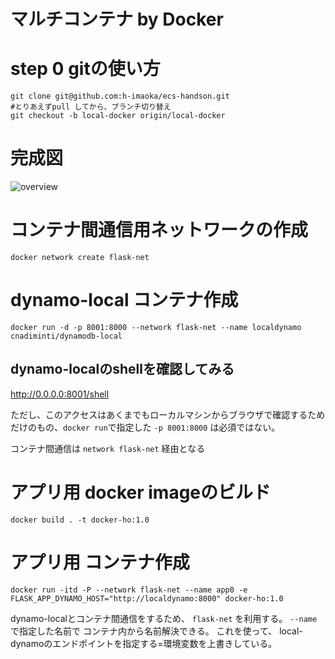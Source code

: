 マルチコンテナ by Docker
====

# step 0 gitの使い方

```
git clone git@github.com:h-imaoka/ecs-handson.git
#とりあえずpull してから、ブランチ切り替え
git checkout -b local-docker origin/local-docker
```

# 完成図
![overview](https://raw.githubusercontent.com/h-imaoka/ecs-handson/images/images/local-docker.png)

# コンテナ間通信用ネットワークの作成
`docker network create flask-net`

# dynamo-local コンテナ作成
`docker run -d -p 8001:8000 --network flask-net --name localdynamo cnadiminti/dynamodb-local`

## dynamo-localのshellを確認してみる
http://0.0.0.0:8001/shell

ただし、このアクセスはあくまでもローカルマシンからブラウザで確認するためだけのもの、`docker run`で指定した `-p 8001:8000` は必須ではない。

コンテナ間通信は `network flask-net` 経由となる

# アプリ用 docker imageのビルド
`docker build . -t docker-ho:1.0`

# アプリ用 コンテナ作成
`docker run -itd -P --network flask-net --name app0 -e FLASK_APP_DYNAMO_HOST="http://localdynamo:8000" docker-ho:1.0`

dynamo-localとコンテナ間通信をするため、 `flask-net` を利用する。
`--name` で指定した名前で コンテナ内から名前解決できる。
これを使って、 local-dynamoのエンドポイントを指定する=環境変数を上書きしている。

